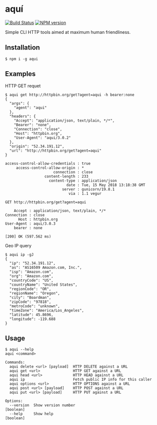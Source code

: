 # aquí

[![Build Status][travis-image]][travis-url]
[![NPM version][npm-image]][npm-url]

Simple CLI HTTP tools aimed at maximum human friendliness.

## Installation

```shell
$ npm i -g aqui
```

## Examples

HTTP GET requet
 
```shell
$ aqui get http://httpbin.org/get?agent=aqui -h bearer:none
{
  "args": {
    "agent": "aqui"
  },
  "headers": {
    "Accept": "application/json, text/plain, */*",
    "Bearer": "none",
    "Connection": "close",
    "Host": "httpbin.org",
    "User-Agent": "aqui/3.0.2"
  },
  "origin": "52.34.191.12",
  "url": "http://httpbin.org/get?agent=aqui"
}

access-control-allow-credentials : true
     access-control-allow-origin : *
                      connection : close
                  content-length : 233
                    content-type : application/json
                            date : Tue, 15 May 2018 13:18:38 GMT
                          server : gunicorn/19.8.1
                             via : 1.1 vegur

GET http://httpbin.org/get?agent=aqui

    Accept : application/json, text/plain, */*
Connection : close
      Host : httpbin.org
User-Agent : aqui/3.0.3
    bearer : none

[200] OK (597.562 ms)
```

Geo IP query

```shell
$ aqui ip -gJ
{
  "ip": "52.34.191.12",
  "as": "AS16509 Amazon.com, Inc.",
  "isp": "Amazon.com",
  "org": "Amazon.com",
  "countryCode": "US",
  "countryName": "United States",
  "regionCode": "OR",
  "regionName": "Oregon",
  "city": "Boardman",
  "zipCode": "97818",
  "metroCode": "unknown",
  "timeZone": "America/Los_Angeles",
  "latitude": 45.8696,
  "longitude": -119.688
}
```

## Usage
```
$ aqui --help
aqui <command>

Commands:
  aqui delete <url> [payload]  HTTP DELETE against a URL
  aqui get <url>               HTTP GET against a URL
  aqui head <url>              HTTP HEAD against a URL
  aqui ip                      Fetch public IP info for this caller
  aqui options <url>           HTTP OPTIONS against a URL
  aqui post <url> [payload]    HTTP POST against a URL
  aqui put <url> [payload]     HTTP PUT against a URL

Options:
  --version  Show version number                                       [boolean]
  --help     Show help                                                 [boolean]

```

[travis-url]: https://travis-ci.org/joeledwards/node-aqui
[travis-image]: https://img.shields.io/travis/joeledwards/node-aqui/master.svg
[npm-url]: https://www.npmjs.com/package/aqui
[npm-image]: https://img.shields.io/npm/v/aqui.svg
